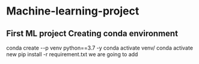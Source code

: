 # Machine-learning-project
First ML project
Creating conda environment 
---
conda create --p venv python==3.7 -y
conda activate venv/
conda activate new
pip install -r requirement.txt
we are going to add